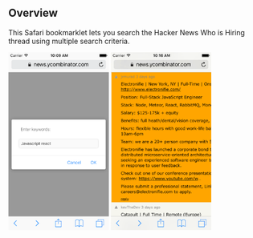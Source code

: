 Overview
--------

This Safari bookmarklet lets you search the Hacker News Who is Hiring thread using multiple search criteria.

<img src="https://raw.githubusercontent.com/guarani/HN-iOS-Bookmarklet-Who-is-Hiring-Search/master/search1.png" alt="Drawing" style="width: 200px;"/>
<img src="https://raw.githubusercontent.com/guarani/HN-iOS-Bookmarklet-Who-is-Hiring-Search/master/search2.png" alt="Drawing" style="width: 200px;"/>


 

